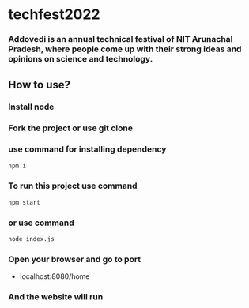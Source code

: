 # techfest2022
### Addovedi is an annual technical festival of NIT Arunachal Pradesh, where people come up with their strong ideas and opinions on science and technology.
## How to use?
### Install node
### Fork the project or use git clone
### use command for installing dependency
```bash
npm i
```
### To run this project use command
```bash
npm start
```
### or use command
```bash
node index.js
```
### Open your browser and go to port
- localhost:8080/home
### And the website will run 
